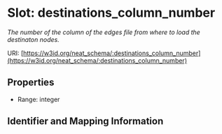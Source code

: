 # Slot: destinations_column_number
_The number of the column of the edges file from where to load the destinaton nodes._


URI: [https://w3id.org/neat_schema/:destinations_column_number](https://w3id.org/neat_schema/:destinations_column_number)



<!-- no inheritance hierarchy -->


## Properties

 * Range: integer



## Identifier and Mapping Information





